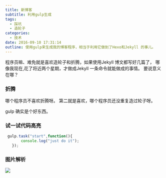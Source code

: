 ```yaml
---
title: 新博客
subtitle: 利用gulp生成
tags:
  - 踩坑
  - 造轮子
categories:
  - 技术
date: 2016-09-10 17:31:14
outline: 使用gulp来生成我的博客程序，相当于利用它做到了Hexo和Jekyll 的事儿。
---
```



程序员嘛、难免就是喜欢造轮子和折腾，如果使用Jekyll 博文都写好几篇了，
  哪像我现在,花了将近两个星期，才做成Jekyll 一条命令就能做成的事情。
  要说意义在哪？
  
###  折腾
  哪个程序员不喜欢折腾呀。
  第二就是喜欢，哪个程序员还没重复造过轮子呀。

 gulp 确实是个好东西。

### 试一试代码高亮
 ``` javascript
  gulp.task("start",function(){
        console.log("just do it");
    });
 ```

### 图片解析
![](/images/pic_hd.jpg)